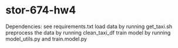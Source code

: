 # stor-674-hw4
Dependencies: see requirements.txt
load data by running get_taxi.sh
preprocess the data by running clean_taxi_df
train model by running model_utils.py and train.model.py
